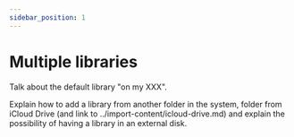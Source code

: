 ```yaml
---
sidebar_position: 1
---
```


# Multiple libraries

Talk about the default library "on my XXX".

Explain how to add a library from another folder in the system, folder from iCloud Drive (and link to ../import-content/icloud-drive.md) and explain the possibility of having a library in an external disk.
